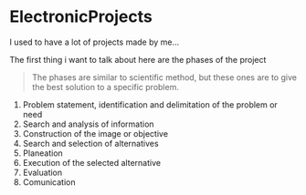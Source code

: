 # ElectronicProjects
I used to have a lot of projects made by me...

The first thing i want to talk about here are the phases of the project
> The phases are similar to scientific method, but these ones are to give the best solution to a specific problem.

1. Problem statement, identification and delimitation of the problem or need
2. Search and analysis of information
3. Construction of the image or objective
4. Search and selection of alternatives
5. Planeation
6. Execution of the selected alternative
7. Evaluation
8. Comunication

